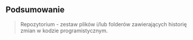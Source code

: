 ## Podsumowanie
> Repozytorium - zestaw plików i/lub folderów zawierających historię zmian w kodzie programistycznym.